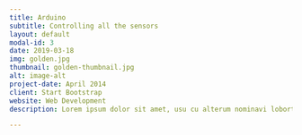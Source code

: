 ```yaml
---
title: Arduino
subtitle: Controlling all the sensors
layout: default
modal-id: 3
date: 2019-03-18
img: golden.jpg
thumbnail: golden-thumbnail.jpg
alt: image-alt
project-date: April 2014
client: Start Bootstrap
website: Web Development
description: Lorem ipsum dolor sit amet, usu cu alterum nominavi lobortis. At duo novum diceret. Tantas apeirian vix et, usu sanctus postulant inciderint ut, populo diceret necessitatibus in vim. Cu eum dicam feugiat noluisse.

---
```

